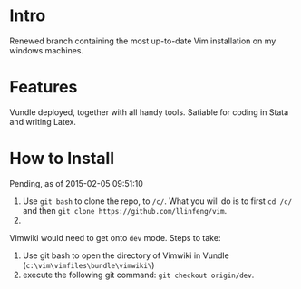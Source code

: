 Intro
===
Renewed branch containing the most up-to-date Vim installation on my windows machines.

Features
====
Vundle deployed, together with all handy tools. Satiable for coding in Stata and writing Latex.

How to Install
===
Pending, as of 2015-02-05 09:51:10
1. Use `git bash` to clone the repo, to `/c/`. What you will do is to first `cd /c/` and then `git clone
	 https://github.com/llinfeng/vim`.
2. 


Vimwiki would need to get onto `dev` mode. Steps to take: 
1. Use git bash to open the directory of Vimwiki in Vundle (`c:\vim\vimfiles\bundle\vimwiki\`)
2. execute the following git command: `git checkout origin/dev`.
